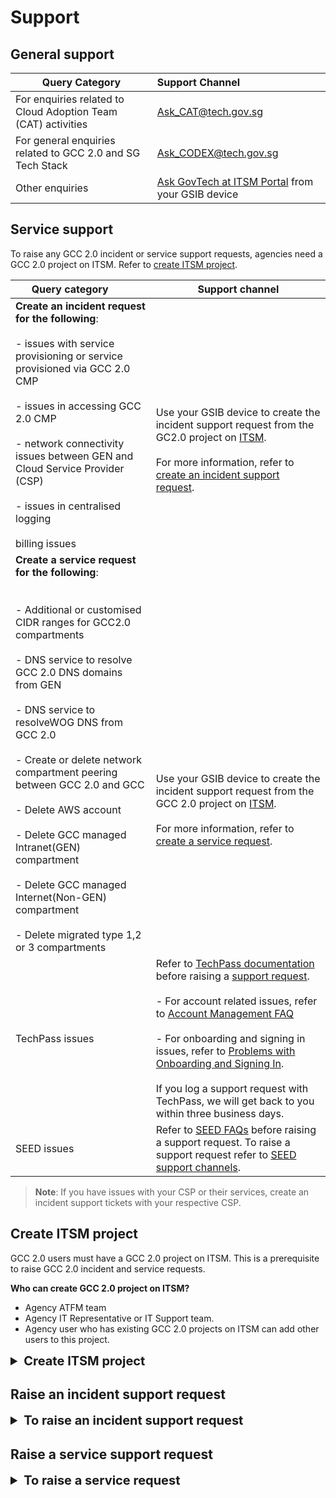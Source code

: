 # Support

## General support

| Query Category  | Support Channel |
| ------------- |:------------------ |
| For enquiries related to Cloud Adoption Team (CAT) activities      | [Ask_CAT@tech.gov.sg](mailto:Ask_CAT@tech.gov.sg)     |
| For general enquiries related to GCC 2.0 and SG Tech Stack      | [Ask_CODEX@tech.gov.sg](mailto:Ask_CODEX@tech.gov.sg)    |
| Other enquiries      | [Ask GovTech at ITSM Portal](https://itsm.sgnet.gov.sg/sp3?id=askgovtech) from your GSIB device     |

## Service support

To raise any GCC 2.0 incident or service support requests, agencies need a GCC 2.0 project on ITSM. Refer to [create ITSM project](#create-itsm-project).


| Query category &nbsp;&nbsp;&nbsp;&nbsp;&nbsp;&nbsp;&nbsp; 	  | Support channel |
| ------------- |-------------|
| **Create an incident request for the following**:<br><br>- issues with service provisioning or service provisioned via GCC 2.0 CMP<br><br>-  issues in accessing GCC 2.0 CMP<br><br>-   network connectivity issues between GEN and Cloud Service Provider (CSP)<br><br>- issues in centralised logging<br><br>billing issues| <br><br><br><br>Use your GSIB device to create the incident support request from the GC2.0 project on [ITSM](https://itsm.sgnet.gov.sg/sp3). <br><br>For more information, refer to [create an incident support request](https://docs.developer.tech.gov.sg/docs/gcc-version-2-user-documentation/#/supportraisan-incident-request).|
| **Create a service request for the following**:<br><br><br>- Additional or customised CIDR ranges for GCC2.0 compartments<br><br>- DNS service to resolve GCC 2.0 DNS domains from GEN<br><br>- DNS service to resolveWOG DNS from GCC 2.0<br><br>- Create or delete network compartment peering between GCC 2.0 and GCC<br><br>- Delete AWS account<br><br>- Delete GCC managed Intranet(GEN) compartment<br><br>- Delete GCC managed Internet(Non-GEN) compartment<br><br>- Delete migrated type 1,2 or 3 compartments|<br><br><br><br><br><br><br><br><br>Use your GSIB device to create the incident support request from the GCC 2.0 project on [ITSM](https://itsm.sgnet.gov.sg/sp3). <br><br>For more information, refer to [create a service request](https://docs.developer.tech.gov.sg/docs/gcc-version-2-user-documentation/#/support/raise-a-service-request).|
|TechPass issues     | Refer to [TechPass documentation](https://docs.developer.tech.gov.sg/docs/techpauser-guide/) before raising a [support request](https://go.gov.sg/techpass-sr).<br><br>- For account related issues, refer to [Account Management FAQ](https://docs.developer.tech.gov.sg/docs/techpass-usguide/#/support/account)<br><br>- For onboarding and signing in issues, refer to [Problems with Onboarding and Signing In](https://docs.developer.tech.gov.sg/docs/techpass-user-guide/#/supposigninissues).<br><br> If you log a support request with TechPass, we will get back to you within three business days.  |
| SEED issues   | Refer to [SEED FAQs](https://docs.developer.tech.gov.sg/docs/security-suite-fengineering-endpoint-devices/faqs/seed-faqs) before raising a support request. To raise a support request refer to [SEED support channels](https://docs.developer.tech.gov.sg/docs/security-suite-for-engineeriendpoint-devices/#/raise-an-incident-support-request).|


> **Note**: If you have issues with your CSP or their services, create an incident support tickets with your respective CSP.

## Create ITSM project

GCC 2.0 users must have a GCC 2.0 project on ITSM. This is a prerequisite to raise GCC 2.0 incident and service requests.

**Who can create GCC 2.0 project on ITSM?**
- Agency ATFM team
- Agency IT Representative or IT Support team.
- Agency user who has existing GCC 2.0 projects on ITSM can add other users to this project.

<details><summary style="font-size:20px;font-weight:bold">Create ITSM project</summary>

1. Go to [ITSM Portal](https://itsm.sgnet.gov.sg/sp3).

2. Click **Project** >> **New Project**.
3. On the **Create Project Profile** page, specify the required details.

> **Note**:
>- Enter **GCC 2.0 &lt;tenant name&gt;** as the **Project Name**. For example, *GCC 2.0 GovTech*.
>- Select **GCC** as the **Hosting Environment** and **GCC 2.0** as **Support Organisation**.

4. Click **Submit**.

When this project is available on ITSM, GCC 2.0 users in your agency can use it from their GSIB device to log incident and service requests for GCC 2.0. Refer to [GCC 2.0 support](https://docs.developer.tech.gov.sg/docs/overview-of-gcc-version-2/#/support) to know when to use this ITSM project to raise incident and service requests for GCC 2.0.

<hr />
</details>


## Raise an incident support request

<details>
<summary style="font-size:20px;font-weight:bold">To raise an incident support request</summary>

This article guides how to raise an incident support request on ITSM for GCC 2.0.

**Prerequisite**: [ITSM project for GCC 2.0](#create-itsm-project).

1. From your GSIB device, go to [ITSM Portal](https://itsm.sgnet.gov.sg/sp3).
1. Go to **Project** > ***GCC 2.0 &lt;agency name&gt;*** > **Incidents**.

> **Note**
>- If your agency does not have a GCC 2.0 project on ITSM, you will not see the **project** tab. Refer to [Create ITSM project](support/create-itsm-project).

3. In **Active Incidents**, select **Report Incident**.

![raise incident request on ITSM project](../images/raise-incident-request-itsm-project.png)

4. Fill in the incident details and click **Submit**.

<hr />
</details>


## Raise a service support request     

<details>
<summary style="font-size:20px;font-weight:bold">To raise a service request</summary>

This article guides how to raise a service request on ITSM for GCC 2.0.

**Prerequisite**: [ITSM project for GCC 2.0](#create-itsm-project).

1. From your GSIB device, go to [ITSM Portal](https://itsm.sgnet.gov.sg/sp3).
1. Go to **Project** > **Requests**.

![raise service request on ITSM project](../images/itsm-projects-page-for-sr.png)

> **Note**
>- If your agency does not have a GCC 2.0 project on ITSM, you will not see the **project** tab. Refer to [Create ITSM project](support/create-itsm-project).

3. Select **Submit Request** > **GCC** > **GCC 2.0**. List of service requests that are supported currently are listed.

![select service request on ITSM](../images/sr-creation.png)

> **Note**
>- Time required to complete a service request is displayed on the request form.

4. Select the required service request and provide the required details before submitting your service request.


<hr /></details>
